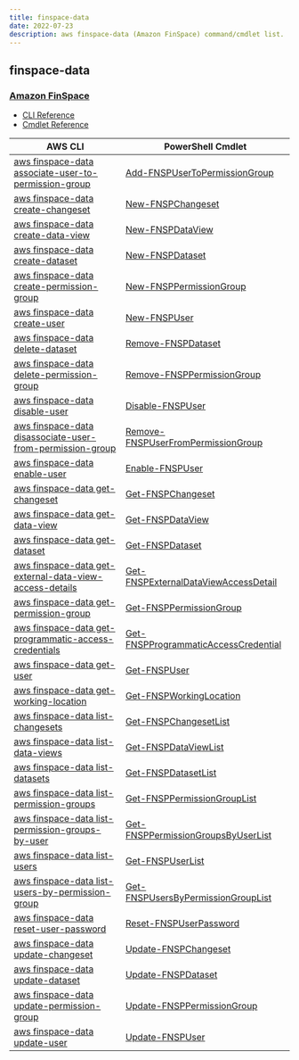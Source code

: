 ```yaml
---
title: finspace-data
date: 2022-07-23
description: aws finspace-data (Amazon FinSpace) command/cmdlet list.
---
```


## finspace-data

### [Amazon FinSpace](https://aws.amazon.com/finspace/)

* [CLI Reference](https://docs.aws.amazon.com/cli/latest/reference/finspace-data/index.html)
* [Cmdlet Reference](https://docs.aws.amazon.com/powershell/latest/reference/items/FinSpaceData_cmdlets.html)

|AWS CLI|PowerShell Cmdlet|
|----|----|
|[aws finspace-data associate-user-to-permission-group](https://docs.aws.amazon.com/cli/latest/reference/finspace-data/associate-user-to-permission-group.html)|[Add-FNSPUserToPermissionGroup](https://docs.aws.amazon.com/powershell/latest/reference/items/Add-FNSPUserToPermissionGroup.html)|
|[aws finspace-data create-changeset](https://docs.aws.amazon.com/cli/latest/reference/finspace-data/create-changeset.html)|[New-FNSPChangeset](https://docs.aws.amazon.com/powershell/latest/reference/items/New-FNSPChangeset.html)|
|[aws finspace-data create-data-view](https://docs.aws.amazon.com/cli/latest/reference/finspace-data/create-data-view.html)|[New-FNSPDataView](https://docs.aws.amazon.com/powershell/latest/reference/items/New-FNSPDataView.html)|
|[aws finspace-data create-dataset](https://docs.aws.amazon.com/cli/latest/reference/finspace-data/create-dataset.html)|[New-FNSPDataset](https://docs.aws.amazon.com/powershell/latest/reference/items/New-FNSPDataset.html)|
|[aws finspace-data create-permission-group](https://docs.aws.amazon.com/cli/latest/reference/finspace-data/create-permission-group.html)|[New-FNSPPermissionGroup](https://docs.aws.amazon.com/powershell/latest/reference/items/New-FNSPPermissionGroup.html)|
|[aws finspace-data create-user](https://docs.aws.amazon.com/cli/latest/reference/finspace-data/create-user.html)|[New-FNSPUser](https://docs.aws.amazon.com/powershell/latest/reference/items/New-FNSPUser.html)|
|[aws finspace-data delete-dataset](https://docs.aws.amazon.com/cli/latest/reference/finspace-data/delete-dataset.html)|[Remove-FNSPDataset](https://docs.aws.amazon.com/powershell/latest/reference/items/Remove-FNSPDataset.html)|
|[aws finspace-data delete-permission-group](https://docs.aws.amazon.com/cli/latest/reference/finspace-data/delete-permission-group.html)|[Remove-FNSPPermissionGroup](https://docs.aws.amazon.com/powershell/latest/reference/items/Remove-FNSPPermissionGroup.html)|
|[aws finspace-data disable-user](https://docs.aws.amazon.com/cli/latest/reference/finspace-data/disable-user.html)|[Disable-FNSPUser](https://docs.aws.amazon.com/powershell/latest/reference/items/Disable-FNSPUser.html)|
|[aws finspace-data disassociate-user-from-permission-group](https://docs.aws.amazon.com/cli/latest/reference/finspace-data/disassociate-user-from-permission-group.html)|[Remove-FNSPUserFromPermissionGroup](https://docs.aws.amazon.com/powershell/latest/reference/items/Remove-FNSPUserFromPermissionGroup.html)|
|[aws finspace-data enable-user](https://docs.aws.amazon.com/cli/latest/reference/finspace-data/enable-user.html)|[Enable-FNSPUser](https://docs.aws.amazon.com/powershell/latest/reference/items/Enable-FNSPUser.html)|
|[aws finspace-data get-changeset](https://docs.aws.amazon.com/cli/latest/reference/finspace-data/get-changeset.html)|[Get-FNSPChangeset](https://docs.aws.amazon.com/powershell/latest/reference/items/Get-FNSPChangeset.html)|
|[aws finspace-data get-data-view](https://docs.aws.amazon.com/cli/latest/reference/finspace-data/get-data-view.html)|[Get-FNSPDataView](https://docs.aws.amazon.com/powershell/latest/reference/items/Get-FNSPDataView.html)|
|[aws finspace-data get-dataset](https://docs.aws.amazon.com/cli/latest/reference/finspace-data/get-dataset.html)|[Get-FNSPDataset](https://docs.aws.amazon.com/powershell/latest/reference/items/Get-FNSPDataset.html)|
|[aws finspace-data get-external-data-view-access-details](https://docs.aws.amazon.com/cli/latest/reference/finspace-data/get-external-data-view-access-details.html)|[Get-FNSPExternalDataViewAccessDetail](https://docs.aws.amazon.com/powershell/latest/reference/items/Get-FNSPExternalDataViewAccessDetail.html)|
|[aws finspace-data get-permission-group](https://docs.aws.amazon.com/cli/latest/reference/finspace-data/get-permission-group.html)|[Get-FNSPPermissionGroup](https://docs.aws.amazon.com/powershell/latest/reference/items/Get-FNSPPermissionGroup.html)|
|[aws finspace-data get-programmatic-access-credentials](https://docs.aws.amazon.com/cli/latest/reference/finspace-data/get-programmatic-access-credentials.html)|[Get-FNSPProgrammaticAccessCredential](https://docs.aws.amazon.com/powershell/latest/reference/items/Get-FNSPProgrammaticAccessCredential.html)|
|[aws finspace-data get-user](https://docs.aws.amazon.com/cli/latest/reference/finspace-data/get-user.html)|[Get-FNSPUser](https://docs.aws.amazon.com/powershell/latest/reference/items/Get-FNSPUser.html)|
|[aws finspace-data get-working-location](https://docs.aws.amazon.com/cli/latest/reference/finspace-data/get-working-location.html)|[Get-FNSPWorkingLocation](https://docs.aws.amazon.com/powershell/latest/reference/items/Get-FNSPWorkingLocation.html)|
|[aws finspace-data list-changesets](https://docs.aws.amazon.com/cli/latest/reference/finspace-data/list-changesets.html)|[Get-FNSPChangesetList](https://docs.aws.amazon.com/powershell/latest/reference/items/Get-FNSPChangesetList.html)|
|[aws finspace-data list-data-views](https://docs.aws.amazon.com/cli/latest/reference/finspace-data/list-data-views.html)|[Get-FNSPDataViewList](https://docs.aws.amazon.com/powershell/latest/reference/items/Get-FNSPDataViewList.html)|
|[aws finspace-data list-datasets](https://docs.aws.amazon.com/cli/latest/reference/finspace-data/list-datasets.html)|[Get-FNSPDatasetList](https://docs.aws.amazon.com/powershell/latest/reference/items/Get-FNSPDatasetList.html)|
|[aws finspace-data list-permission-groups](https://docs.aws.amazon.com/cli/latest/reference/finspace-data/list-permission-groups.html)|[Get-FNSPPermissionGroupList](https://docs.aws.amazon.com/powershell/latest/reference/items/Get-FNSPPermissionGroupList.html)|
|[aws finspace-data list-permission-groups-by-user](https://docs.aws.amazon.com/cli/latest/reference/finspace-data/list-permission-groups-by-user.html)|[Get-FNSPPermissionGroupsByUserList](https://docs.aws.amazon.com/powershell/latest/reference/items/Get-FNSPPermissionGroupsByUserList.html)|
|[aws finspace-data list-users](https://docs.aws.amazon.com/cli/latest/reference/finspace-data/list-users.html)|[Get-FNSPUserList](https://docs.aws.amazon.com/powershell/latest/reference/items/Get-FNSPUserList.html)|
|[aws finspace-data list-users-by-permission-group](https://docs.aws.amazon.com/cli/latest/reference/finspace-data/list-users-by-permission-group.html)|[Get-FNSPUsersByPermissionGroupList](https://docs.aws.amazon.com/powershell/latest/reference/items/Get-FNSPUsersByPermissionGroupList.html)|
|[aws finspace-data reset-user-password](https://docs.aws.amazon.com/cli/latest/reference/finspace-data/reset-user-password.html)|[Reset-FNSPUserPassword](https://docs.aws.amazon.com/powershell/latest/reference/items/Reset-FNSPUserPassword.html)|
|[aws finspace-data update-changeset](https://docs.aws.amazon.com/cli/latest/reference/finspace-data/update-changeset.html)|[Update-FNSPChangeset](https://docs.aws.amazon.com/powershell/latest/reference/items/Update-FNSPChangeset.html)|
|[aws finspace-data update-dataset](https://docs.aws.amazon.com/cli/latest/reference/finspace-data/update-dataset.html)|[Update-FNSPDataset](https://docs.aws.amazon.com/powershell/latest/reference/items/Update-FNSPDataset.html)|
|[aws finspace-data update-permission-group](https://docs.aws.amazon.com/cli/latest/reference/finspace-data/update-permission-group.html)|[Update-FNSPPermissionGroup](https://docs.aws.amazon.com/powershell/latest/reference/items/Update-FNSPPermissionGroup.html)|
|[aws finspace-data update-user](https://docs.aws.amazon.com/cli/latest/reference/finspace-data/update-user.html)|[Update-FNSPUser](https://docs.aws.amazon.com/powershell/latest/reference/items/Update-FNSPUser.html)|


